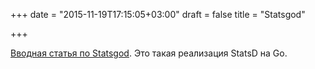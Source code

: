 +++
date = "2015-11-19T17:15:05+03:00"
draft = false
title = "Statsgod"

+++

<p><a href="https://dev.acquia.com/blog/open-sourcing-statsgod-a-statsd-implementation-in-go/16/11/2015/8171">Вводная статья по&nbsp;Statsgod</a>. Это такая реализация&nbsp;StatsD на Go.</p>

